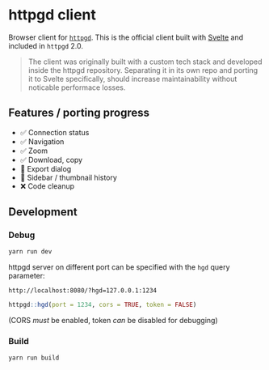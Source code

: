 # httpgd client

Browser client for [`httpgd`](https://github.com/nx10/httpgd). This is the official client built with [Svelte](https://svelte.dev/) and included in `httpgd` 2.0.

> The client was originally built with a custom tech stack and developed inside the httpgd repository. Separating it in its own repo and porting it to Svelte specifically, should increase maintainability without noticable performace losses.

## Features / porting progress

- &#x2705; Connection status
- &#x2705; Navigation
- &#x2705; Zoom
- &#x2705; Download, copy
- &#x1F527; Export dialog
- &#x1F527; Sidebar / thumbnail history
- &#x274C; Code cleanup


## Development

### Debug

```bash
yarn run dev
```

httpgd server on different port can be specified with the `hgd` query parameter:

```
http://localhost:8080/?hgd=127.0.0.1:1234
```

```R
httpgd::hgd(port = 1234, cors = TRUE, token = FALSE)
```

(CORS *must* be enabled, token *can* be disabled for debugging)

### Build

```bash
yarn run build
```
